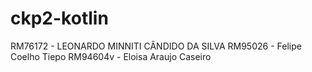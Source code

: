 # ckp2-kotlin

RM76172 - LEONARDO MINNITI CÂNDIDO DA SILVA
RM95026 - Felipe Coelho Tiepo
RM94604v - Eloisa Araujo Caseiro 



